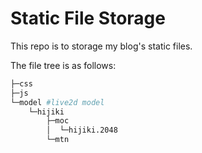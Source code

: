 # Static File Storage

This repo is to storage my blog's static files.

The file tree is as follows:

```bash
├─css
├─js
└─model #live2d model
    └─hijiki
        ├─moc
        │  └─hijiki.2048
        └─mtn
```
